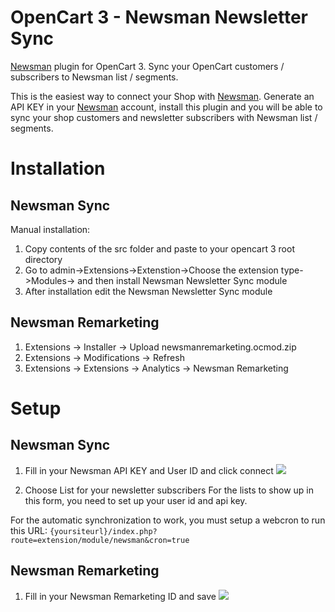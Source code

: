 # OpenCart 3 - Newsman Newsletter Sync
[Newsman](https://www.newsmanapp.com) plugin for OpenCart 3. Sync your OpenCart customers / subscribers to Newsman list / segments.

This is the easiest way to connect your Shop with [Newsman](https://www.newsmanapp.com).
Generate an API KEY in your [Newsman](https://www.newsmanapp.com) account, install this plugin and you will be able to sync your shop customers and newsletter subscribers with Newsman list / segments.

# Installation

## Newsman Sync

Manual installation:
1.  Copy contents of the src folder and paste to your opencart 3 root directory
2.  Go to admin->Extensions->Extenstion->Choose the extension type->Modules-> and then install Newsman Newsletter Sync module
3.  After installation edit the Newsman Newsletter Sync module

## Newsman Remarketing

1. Extensions -> Installer -> Upload newsmanremarketing.ocmod.zip
2. Extensions -> Modifications -> Refresh
3. Extensions -> Extensions -> Analytics -> Newsman Remarketing

# Setup

## Newsman Sync

1. Fill in your Newsman API KEY and User ID and click connect
![](https://raw.githubusercontent.com/Newsman/OpenCart3-Newsman/master/assets/api-setup-screen-opencart3.png)

2. Choose List for your newsletter subscribers
For the lists to show up in this form, you need to set up your user id and api key.

For the automatic synchronization to work, you must setup a webcron to run this URL:
`{yoursiteurl}/index.php?route=extension/module/newsman&cron=true`

## Newsman Remarketing

1. Fill in your Newsman Remarketing ID and save
![](https://raw.githubusercontent.com/Newsman/OpenCart3-Newsman/master/assets/nr1.png)